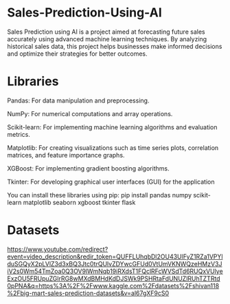 # Sales-Prediction-Using-AI
Sales Prediction using AI is a project aimed at forecasting future sales accurately using advanced machine learning techniques. By analyzing historical sales data, this project helps businesses make informed decisions and optimize their strategies for better outcomes.
# Libraries
Pandas: For data manipulation and preprocessing.

NumPy: For numerical computations and array operations.

Scikit-learn: For implementing machine learning algorithms and evaluation metrics.

Matplotlib: For creating visualizations such as time series plots, correlation matrices, and feature importance graphs.

XGBoost: For implementing gradient boosting algorithms.

Tkinter: For developing graphical user interfaces (GUI) for the application

You can install these libraries using pip:
pip install pandas numpy scikit-learn matplotlib seaborn xgboost tkinter flask
# Datasets
https://www.youtube.com/redirect?event=video_description&redir_token=QUFFLUhqbDl2OU43UlFyZ1RZa1VPYlduSGQyX2pLVlZ3d3xBQ3Jtc0trQUlvZDYwcGFUd0VtUmVKNWQzeHMzV3JiV2s0Wm54TmZoa0Q3OV9lWmNqb19iRXdsT1FQclRFcWVSdTd6RUQxVUlyeExzOU5FRUpuZGlrRG8wMXdBMHdKdDJSWk9PSHRtaFdUNUZlRUhTZTRtd0pPNA&q=https%3A%2F%2Fwww.kaggle.com%2Fdatasets%2Fshivan118%2Fbig-mart-sales-prediction-datasets&v=al67gXF9cS0
